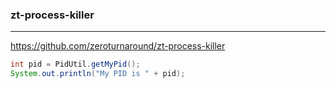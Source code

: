 ### zt-process-killer
---
https://github.com/zeroturnaround/zt-process-killer

```java
int pid = PidUtil.getMyPid();
System.out.println("My PID is " + pid);

```

```
```

```
```
